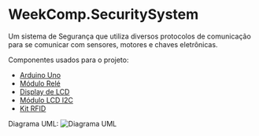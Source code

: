 # WeekComp.SecuritySystem

Um sistema de Segurança que utiliza diversos protocolos de comunicação para se comunicar com sensores, motores e chaves eletrônicas.

Componentes usados para o projeto:
- [Arduino Uno](https://www.robocore.net/loja/produtos/arduino-blackboard.html)
- [Módulo Relé](https://www.robocore.net/loja/produtos/modulo-rele.html)
- [Display de LCD](https://www.robocore.net/loja/produtos/lcd-16x2-5v-laranja-no-preto.html)
- [Módulo LCD I2C](https://www.robocore.net/loja/produtos/modulo-lcd-i2c.html)
- [Kit RFID](https://www.robocore.net/loja/produtos/kit-rfid-mfrc522.html)

Diagrama UML:
![Diagrama UML](https://imgur.com/k9O5yoX)